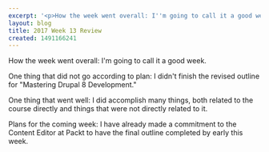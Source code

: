 ```yaml
---
excerpt: '<p>How the week went overall: I''m going to call it a good week.</p>'
layout: blog
title: 2017 Week 13 Review
created: 1491166241
---
```

<p>How the week went overall: I'm going to call it a good week.</p><p>One thing that did not go according to plan: I didn't finish the revised outline for "Mastering Drupal 8 Development."</p><p>One thing that went well: I did accomplish many things, both related to the course directly and things that were not directly related to it.</p><p>Plans for the coming week: I have already made a commitment to the Content Editor at Packt to have the final outline completed by early this week.</p>
